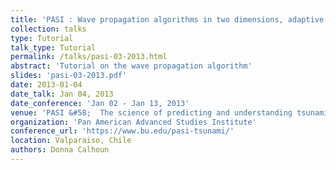 ```yaml
---
title: 'PASI : Wave propagation algorithms in two dimensions, adaptive refinement and well-balancing'
collection: talks
type: Tutorial
talk_type: Tutorial
permalink: /talks/pasi-03-2013.html
abstract: 'Tutorial on the wave propagation algorithm'
slides: 'pasi-03-2013.pdf'
date: 2013-01-04
date_talk: Jan 04, 2013
date_conference: 'Jan 02 - Jan 13, 2013'
venue: 'PASI &#58;  The science of predicting and understanding tsunamis, storm surges and tidal phenomena'
organization: 'Pan American Advanced Studies Institute'
conference_url: 'https://www.bu.edu/pasi-tsunami/'
location: Valparaiso, Chile
authors: Donna Calhoun
---
```

